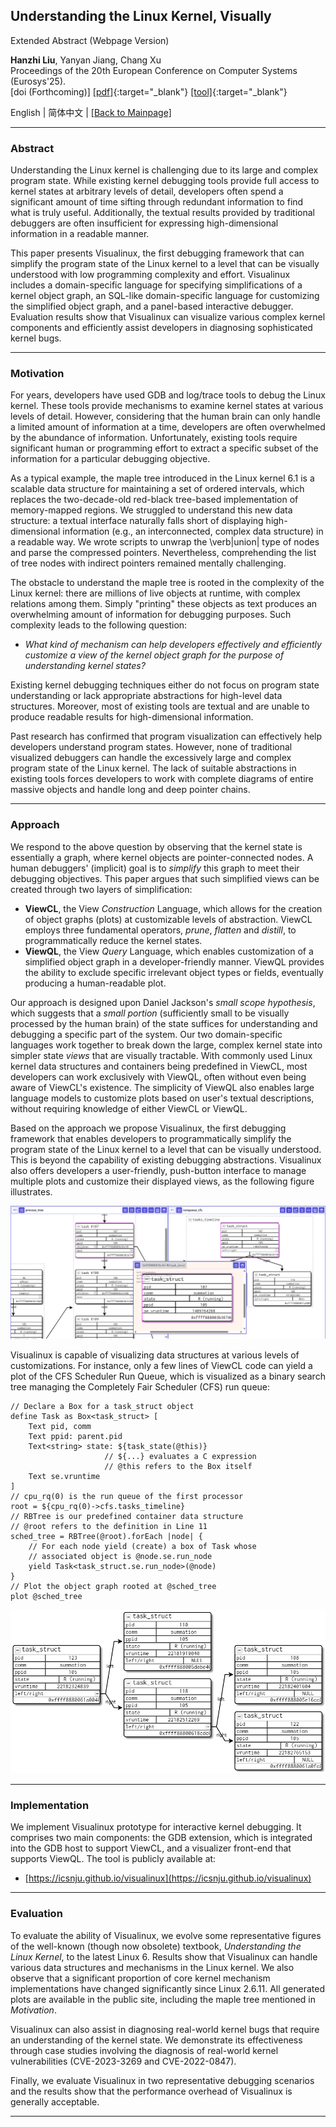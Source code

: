 ## Understanding the Linux Kernel, Visually

Extended Abstract (Webpage Version)

**Hanzhi Liu**, Yanyan Jiang, Chang Xu <br/>
Proceedings of the 20th European Conference on Computer Systems (Eurosys'25). <br/>
[doi (Forthcoming)]
[[pdf]](/assets/papers/visualinux-eurosys25.pdf){:target="_blank"}
[[tool]](https://icsnju.github.io/visualinux/){:target="_blank"}

English | 简体中文 | [[Back to Mainpage]](/)

---

### Abstract

Understanding the Linux kernel is challenging due to its large and complex program state. While existing kernel debugging tools provide full access to kernel states at arbitrary levels of detail, developers often spend a significant amount of time sifting through redundant information to find what is truly useful. Additionally, the textual results provided by traditional debuggers are often insufficient for expressing high-dimensional information in a readable manner.

This paper presents Visualinux, the first debugging framework that can simplify the program state of the Linux kernel to a level that can be visually understood with low programming complexity and effort. Visualinux includes a domain-specific language for specifying simplifications of a kernel object graph, an SQL-like domain-specific language for customizing the simplified object graph, and a panel-based interactive debugger. Evaluation results show that Visualinux can visualize various complex kernel components and efficiently assist developers in diagnosing sophisticated kernel bugs.

---

### Motivation

For years, developers have used GDB and log/trace tools to debug the Linux kernel. These tools provide mechanisms to examine kernel states at various levels of detail.
However, considering that the human brain can only handle a limited amount of information at a time, developers are often overwhelmed by the abundance of information. Unfortunately, existing tools require significant human or programming effort to extract a specific subset of the information for a particular debugging objective.

As a typical example, the maple tree introduced in the Linux kernel 6.1 is a scalable data structure for maintaining a set of ordered intervals, which replaces the two-decade-old red-black tree-based implementation of memory-mapped regions.
We struggled to understand this new data structure: a textual interface naturally falls short of displaying high-dimensional information (e.g., an interconnected, complex data structure) in a readable way.
We wrote scripts to unwrap the \verb|union| type of nodes and parse the compressed pointers.
Nevertheless, comprehending the list of tree nodes with indirect pointers remained mentally challenging.

The obstacle to understand the maple tree is rooted in the complexity of the Linux kernel: there are millions of live objects at runtime, with complex relations among them.
Simply "printing" these objects as text produces an overwhelming amount of information for debugging purposes. Such complexity leads to the following question:

- *What kind of mechanism can help developers effectively and efficiently customize a view of the kernel object graph for the purpose of understanding kernel states?*

Existing kernel debugging techniques either do not focus on program state understanding or lack appropriate abstractions for high-level data structures.
Moreover, most of existing tools are textual and are unable to produce readable results for high-dimensional information.

Past research has confirmed that program visualization can effectively help developers understand program states.
However, none of traditional visualized debuggers can handle the excessively large and complex program state of the Linux kernel.
The lack of suitable abstractions in existing tools forces developers to work with complete diagrams of entire massive objects and handle long and deep pointer chains.

---

### Approach

We respond to the above question by observing that the kernel state is essentially a graph, where kernel objects are pointer-connected nodes.
A human debuggers' (implicit) goal is to *simplify* this graph to meet their debugging objectives.
This paper argues that such simplified views can be created through two layers of simplification:

- **ViewCL**, the View *Construction* Language, which allows for the creation of object graphs (plots) at customizable levels of abstraction. ViewCL employs three fundamental operators, *prune*, *flatten* and *distill*, to programmatically reduce the kernel states.
- **ViewQL**, the View *Query* Language, which enables customization of a simplified object graph in a developer-friendly manner. ViewQL provides the ability to exclude specific irrelevant object types or fields, eventually producing a human-readable plot.

Our approach is designed upon Daniel Jackson's *small scope hypothesis*, which suggests that a *small portion* (sufficiently small to be visually processed by the human brain) of the state suffices for understanding and debugging a specific part of the system.
Our two domain-specific languages work together to break down the large, complex kernel state into simpler state *views* that are visually tractable.
With commonly used Linux kernel data structures and containers being predefined in ViewCL, most developers can work exclusively with ViewQL, often without even being aware of ViewCL's existence.
The simplicity of ViewQL also enables large language models to customize plots based on user's textual descriptions, without requiring knowledge of either ViewCL or ViewQL.

Based on the approach we propose Visualinux, the first debugging framework that enables developers to programmatically simplify the program state of the Linux kernel to a level that can be visually understood.
This is beyond the capability of existing debugging abstractions.
Visualinux also offers developers a user-friendly, push-button interface to manage multiple plots and customize their displayed views, as the following figure illustrates.

![screenshot](/assets/images/visualinux/screenshot.png)

Visualinux is capable of visualizing data structures at various levels of customizations.
For instance, only a few lines of ViewCL code can yield a plot of the CFS Scheduler Run Queue, which is visualized as a binary search tree managing the Completely Fair Scheduler (CFS) run queue:

```
// Declare a Box for a task_struct object
define Task as Box<task_struct> [
    Text pid, comm
    Text ppid: parent.pid
    Text<string> state: ${task_state(@this)}
                     // ${...} evaluates a C expression
                     // @this refers to the Box itself
    Text se.vruntime
]
// cpu_rq(0) is the run queue of the first processor
root = ${cpu_rq(0)->cfs.tasks_timeline}
// RBTree is our predefined container data structure
// @root refers to the definition in Line 11
sched_tree = RBTree(@root).forEach |node| {
    // For each node yield (create) a box of Task whose
    // associated object is @node.se.run_node
    yield Task<task_struct.se.run_node>(@node)
}
// Plot the object graph rooted at @sched_tree
plot @sched_tree
```

![intro-rbtree](/assets/images/visualinux/intro-rbtree.png)

---

### Implementation

We implement Visualinux prototype for interactive kernel debugging.
It comprises two main components: the GDB extension, which is integrated into the GDB host to support ViewCL, and a visualizer front-end that supports ViewQL.
The tool is publicly available at:

-  [https://icsnju.github.io/visualinux](https://icsnju.github.io/visualinux)

---

### Evaluation

To evaluate the ability of Visualinux, we evolve some representative figures of the well-known (though now obsolete) textbook, *Understanding the Linux Kernel*, to the latest Linux 6.
Results show that Visualinux can handle various data structures and mechanisms in the Linux kernel.
We also observe that a significant proportion of core kernel mechanism implementations have changed significantly since Linux 2.6.11.
All generated plots are available in the public site, including the maple tree mentioned in *Motivation*.

Visualinux can also assist in diagnosing real-world kernel bugs that require an understanding of the kernel state.
We demonstrate its effectiveness through case studies involving the diagnosis of real-world kernel vulnerabilities (CVE-2023-3269 and CVE-2022-0847).

Finally, we evaluate Visualinux in two representative debugging scenarios and the results show that the performance overhead of Visualinux is generally acceptable.

---
